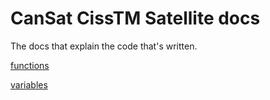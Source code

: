 # CanSat CissTM Satellite docs
The docs that explain the code that's written.

[functions](functions.md)

[variables](variables.md)